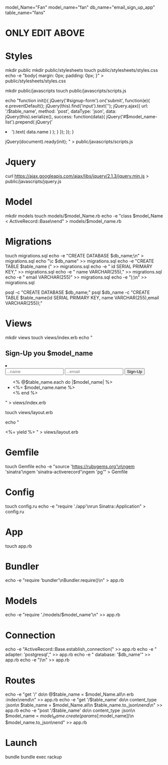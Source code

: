 model_Name="Fan"
model_name="fan"
db_name="email_sign_up_app"
table_name="fans"


# ONLY EDIT ABOVE

# Styles
mkdir public
mkdir public/stylesheets
touch public/stylesheets/styles.css
echo -e "body{
  margin: 0px;
  padding: 0px;
}" > public/stylesheets/styles.css

mkdir public/javascripts
touch public/javascripts/scripts.js

echo "function init(){
  jQuery('#signup-form').on('submit', function(e){
    e.preventDefault();
    jQuery(this).find('input').text('');
    jQuery.ajax({
      url: '/$table_name',
      method: 'post',
      dataType: 'json',
      data: jQuery(this).serialize(),
      success: function(data){
        jQuery('#$model_name-list').prepend( jQuery('<li>').text( data.name ) );
      }
    });
  });
}

jQuery(document).ready(init);
" > public/javascripts/scripts.js


# Jquery
curl https://ajax.googleapis.com/ajax/libs/jquery/2.1.3/jquery.min.js > public/javascripts/jquery.js

# Model
mkdir models
touch models/$model_Name.rb
echo -e "class $model_Name < ActiveRecord::Base\nend" > models/$model_name.rb

# Migrations
touch migrations.sql
echo -e "CREATE DATABASE $db_name;\n" > migrations.sql
echo    "\c $db_name" >> migrations.sql
echo -e "CREATE TABLE $table_name (" >> migrations.sql
echo -e "  id SERIAL PRIMARY KEY," >> migrations.sql
echo -e "  name VARCHAR(255)," >> migrations.sql
echo -e "  email VARCHAR(255)" >> migrations.sql
echo -e ");\n" >> migrations.sql

psql -c "CREATE DATABASE $db_name;"
psql $db_name -c "CREATE TABLE $table_name(id SERIAL PRIMARY KEY, name VARCHAR(255),email VARCHAR(255));"

# Views
mkdir views
touch views/index.erb
echo "<h2>Sign-Up you $model_name</h2>

<li>
  <form id='signup-form'>
    <input type='text' name='$model_name[name]' placeholder='...name'/>
    <input type='text' name='$model_name[email]' placeholder='...email'/>
    <input type='submit' value='Sign-Up'/>
  </form>
</li>

<ul id='$model_name-list'>
  <% @$table_name.each do |$model_name| %>
    <li><%= $model_name.name %></li>
  <% end %>
</ul>
" > views/index.erb

touch views/layout.erb

echo "<html lang='en'>
<head>
  <meta charset='UTF-8'>
  <title>$table_name</title>
  <link rel='stylesheet' href='/stylesheets/styles.css'>
</head>
<body>
  <%= yield %>
  <script src='/javascripts/jquery.js'></script>
  <script src='/javascripts/scripts.js'></script>
</body>
</html>" > views/layout.erb

# Gemfile
touch Gemfile
echo -e "source 'https://rubygems.org'\n\ngem 'sinatra'\ngem 'sinatra-activerecord'\ngem 'pg'" > Gemfile

# Config
touch config.ru
echo -e "require './app'\nrun Sinatra::Application" > config.ru

# App
touch app.rb

# Bundler
echo -e "require 'bundler'\nBundler.require()\n" > app.rb

# Models
echo -e "require './models/$model_name'\n" >> app.rb

# Connection
echo -e "ActiveRecord::Base.establish_connection(" >> app.rb
echo -e "  adapter: 'postgresql'," >> app.rb
echo -e "  database: '$db_name'" >> app.rb
echo -e ")\n" >> app.rb

# Routes
echo -e "get '/' do\n  @$table_name = $model_Name.all\n  erb :index\nend\n" >> app.rb
echo -e "get '/$table_name' do\n  content_type :json\n  $table_name = $model_Name.all\n  $table_name.to_json\nend\n" >> app.rb
echo -e "post '/$table_name' do\n  content_type :json\n  $model_name = $model_Name.create(params[:$model_name])\n  $model_name.to_json\nend" >> app.rb

# Launch
bundle
bundle exec rackup
